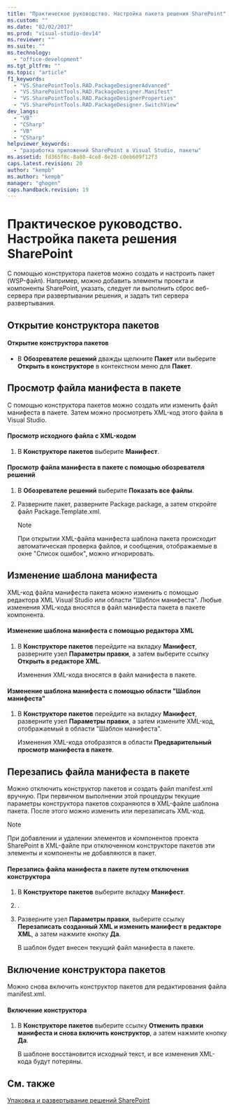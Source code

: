 ```yaml
---
title: "Практическое руководство. Настройка пакета решения SharePoint"
ms.custom: ""
ms.date: "02/02/2017"
ms.prod: "visual-studio-dev14"
ms.reviewer: ""
ms.suite: ""
ms.technology: 
  - "office-development"
ms.tgt_pltfrm: ""
ms.topic: "article"
f1_keywords: 
  - "VS.SharePointTools.RAD.PackageDesignerAdvanced"
  - "VS.SharePointTools.RAD.PackageDesigner.Manifest"
  - "VS.SharePointTools.RAD.PackageDesignerProperties"
  - "VS.SharePointTools.RAD.PackageDesigner.SwitchView"
dev_langs: 
  - "VB"
  - "CSharp"
  - "VB"
  - "CSharp"
helpviewer_keywords: 
  - "разработка приложений SharePoint в Visual Studio, пакеты"
ms.assetid: fd365f8c-8a80-4ce8-8e28-c0eb609f12f3
caps.latest.revision: 20
author: "kempb"
ms.author: "kempb"
manager: "ghogen"
caps.handback.revision: 19
---
```

# Практическое руководство. Настройка пакета решения SharePoint
  С помощью конструктора пакетов можно создать и настроить пакет \(WSP\-файл\).  Например, можно добавить элементы проекта и компоненты SharePoint, указать, следует ли выполнить сброс веб\-сервера при развертывании решения, и задать тип сервера развертывания.  
  
## Открытие конструктора пакетов  
  
#### Открытие конструктора пакетов  
  
-   В **Обозревателе решений** дважды щелкните **Пакет** или выберите **Открыть в конструкторе** в контекстном меню для **Пакет**.  
  
## Просмотр файла манифеста в пакете  
 С помощью конструктора пакетов можно создать или изменить файл манифеста в пакете.  Затем можно просмотреть XML\-код этого файла в Visual Studio.  
  
#### Просмотр исходного файла с XML\-кодом  
  
1.  В **Конструкторе пакетов** выберите **Манифест**.  
  
#### Просмотр файла манифеста в пакете с помощью обозревателя решений  
  
1.  В **Обозревателе решений** выберите **Показать все файлы**.  
  
2.  Разверните пакет, разверните Package.package, а затем откройте файл Package.Template.xml.  
  
    > [!NOTE]  
    >  При открытии XML\-файла манифеста шаблона пакета происходит автоматическая проверка файлов, и сообщения, отображаемые в окне "Список ошибок", можно игнорировать.  
  
## Изменение шаблона манифеста  
 XML\-код файла манифеста пакета можно изменить с помощью редактора XML Visual Studio или области "Шаблон манифеста".  Любые изменения XML\-кода вносятся в файл манифеста пакета в пакете компонента.  
  
#### Изменение шаблона манифеста с помощью редактора XML  
  
1.  В **Конструкторе пакетов** перейдите на вкладку **Манифест**, разверните узел **Параметры правки**, а затем выберите ссылку **Открыть в редакторе XML**.  
  
     Изменения XML\-кода вносятся в файл манифеста в пакете.  
  
#### Изменение шаблона манифеста с помощью области "Шаблон манифеста"  
  
1.  В **Конструкторе пакетов** перейдите на вкладку **Манифест**, разверните узел **Параметры правки**, а затем измените XML\-код, отображаемый в области "Шаблон манифеста".  
  
     Изменения XML\-кода отобразятся в области **Предварительный просмотр манифеста в пакете**.  
  
## Перезапись файла манифеста в пакете  
 Можно отключить конструктор пакетов и создать файл manifest.xml вручную.  При первичном выполнении этой процедуры текущие параметры конструктора пакетов сохраняются в XML\-файле шаблона пакета.  После этого можно изменить или перезаписать XML\-код.  
  
> [!NOTE]  
>  При добавлении и удалении элементов и компонентов проекта SharePoint в XML\-файле при отключенном конструкторе пакетов эти элементы и компоненты не добавляются в пакет.  
  
#### Перезапись файла манифеста в пакете путем отключения конструктора  
  
1.  В **Конструкторе пакетов** выберите вкладку **Манифест**.  
  
2.  .  
  
3.  Разверните узел **Параметры правки**, выберите ссылку **Перезаписать созданный XML и изменить манифест в редакторе XML**, а затем нажмите кнопку **Да**.  
  
     В шаблон будет внесен текущий файл манифеста в пакете.  
  
## Включение конструктора пакетов  
 Можно снова включить конструктор пакетов для редактирования файла manifest.xml.  
  
#### Включение конструктора  
  
1.  В **Конструкторе пакетов** выберите ссылку **Отменить правки манифеста и снова включить конструктор**, а затем нажмите кнопку **Да**.  
  
     В шаблоне восстановится исходный текст, и все изменения XML\-кода будут потеряны.  
  
## См. также  
 [Упаковка и развертывание решений SharePoint](../sharepoint/packaging-and-deploying-sharepoint-solutions.md)  
  
  